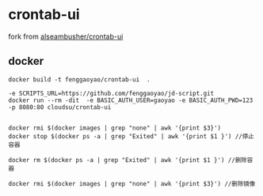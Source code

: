 # crontab-ui

fork from [alseambusher/crontab-ui](https://github.com/alseambusher/crontab-ui)

## docker

```
docker build -t fenggaoyao/crontab-ui  .

-e SCRIPTS_URL=https://github.com/fenggaoyao/jd-script.git
docker run --rm -dit  -e BASIC_AUTH_USER=gaoyao -e BASIC_AUTH_PWD=123  -p 8080:80 cloudsu/crontab-ui


docker rmi $(docker images | grep "none" | awk '{print $3}')
docker stop $(docker ps -a | grep "Exited" | awk '{print $1 }') //停止容器

docker rm $(docker ps -a | grep "Exited" | awk '{print $1 }') //删除容器

docker rmi $(docker images | grep "none" | awk '{print $3}') //删除镜像

```
